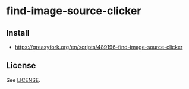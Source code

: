 # find-image-source-clicker

## Install

* https://greasyfork.org/en/scripts/489196-find-image-source-clicker

## License

See [LICENSE](LICENSE).

